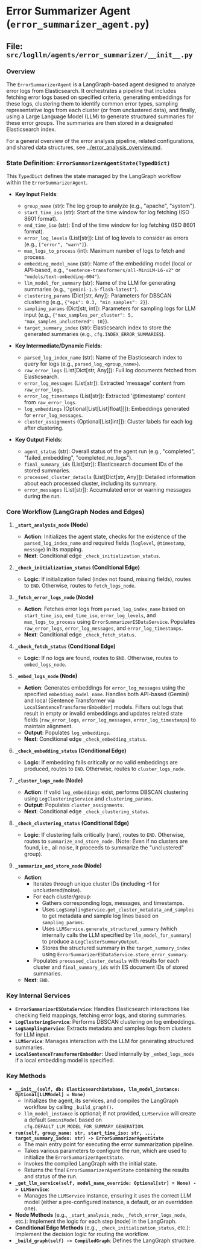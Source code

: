 # Error Summarizer Agent (`error_summarizer_agent.py`)

## File: `src/logllm/agents/error_summarizer/__init__.py`

### Overview

The `ErrorSummarizerAgent` is a LangGraph-based agent designed to analyze error logs from Elasticsearch. It orchestrates a pipeline that includes fetching error logs based on specified criteria, generating embeddings for these logs, clustering them to identify common error types, sampling representative logs from each cluster (or from unclustered data), and finally, using a Large Language Model (LLM) to generate structured summaries for these error groups. The summaries are then stored in a designated Elasticsearch index.

For a general overview of the error analysis pipeline, related configurations, and shared data structures, see [../error_analysis_overview.md](../error_analysis_overview.md).

### State Definition: `ErrorSummarizerAgentState(TypedDict)`

This `TypedDict` defines the state managed by the LangGraph workflow within the `ErrorSummarizerAgent`.

- **Key Input Fields**:

  - `group_name` (str): The log group to analyze (e.g., "apache", "system").
  - `start_time_iso` (str): Start of the time window for log fetching (ISO 8601 format).
  - `end_time_iso` (str): End of the time window for log fetching (ISO 8601 format).
  - `error_log_levels` (List[str]): List of log levels to consider as errors (e.g., `["error", "warn"]`).
  - `max_logs_to_process` (int): Maximum number of logs to fetch and process.
  - `embedding_model_name` (str): Name of the embedding model (local or API-based, e.g., `"sentence-transformers/all-MiniLM-L6-v2"` or `"models/text-embedding-004"`).
  - `llm_model_for_summary` (str): Name of the LLM for generating summaries (e.g., `"gemini-1.5-flash-latest"`).
  - `clustering_params` (Dict[str, Any]): Parameters for DBSCAN clustering (e.g., `{"eps": 0.3, "min_samples": 2}`).
  - `sampling_params` (Dict[str, int]): Parameters for sampling logs for LLM input (e.g., `{"max_samples_per_cluster": 5, "max_samples_unclustered": 10}`).
  - `target_summary_index` (str): Elasticsearch index to store the generated summaries (e.g., `cfg.INDEX_ERROR_SUMMARIES`).

- **Key Intermediate/Dynamic Fields**:

  - `parsed_log_index_name` (str): Name of the Elasticsearch index to query for logs (e.g., `parsed_log_<group_name>`).
  - `raw_error_logs` (List[Dict[str, Any]]): Full log documents fetched from Elasticsearch.
  - `error_log_messages` (List[str]): Extracted 'message' content from `raw_error_logs`.
  - `error_log_timestamps` (List[str]): Extracted '@timestamp' content from `raw_error_logs`.
  - `log_embeddings` (Optional[List[List[float]]]): Embeddings generated for `error_log_messages`.
  - `cluster_assignments` (Optional[List[int]]): Cluster labels for each log after clustering.

- **Key Output Fields**:
  - `agent_status` (str): Overall status of the agent run (e.g., "completed", "failed_embedding", "completed_no_logs").
  - `final_summary_ids` (List[str]): Elasticsearch document IDs of the stored summaries.
  - `processed_cluster_details` (List[Dict[str, Any]]): Detailed information about each processed cluster, including its summary.
  - `error_messages` (List[str]): Accumulated error or warning messages during the run.

### Core Workflow (LangGraph Nodes and Edges)

1.  **`_start_analysis_node` (Node)**

    - **Action**: Initializes the agent state, checks for the existence of the `parsed_log_index_name` and required fields (`loglevel`, `@timestamp`, `message`) in its mapping.
    - **Next**: Conditional edge `_check_initialization_status`.

2.  **`_check_initialization_status` (Conditional Edge)**

    - **Logic**: If initialization failed (index not found, missing fields), routes to `END`. Otherwise, routes to `fetch_logs_node`.

3.  **`_fetch_error_logs_node` (Node)**

    - **Action**: Fetches error logs from `parsed_log_index_name` based on `start_time_iso`, `end_time_iso`, `error_log_levels`, and `max_logs_to_process` using `ErrorSummarizerESDataService`. Populates `raw_error_logs`, `error_log_messages`, and `error_log_timestamps`.
    - **Next**: Conditional edge `_check_fetch_status`.

4.  **`_check_fetch_status` (Conditional Edge)**

    - **Logic**: If no logs are found, routes to `END`. Otherwise, routes to `embed_logs_node`.

5.  **`_embed_logs_node` (Node)**

    - **Action**: Generates embeddings for `error_log_messages` using the specified `embedding_model_name`. Handles both API-based (Gemini) and local (Sentence Transformer via `LocalSentenceTransformerEmbedder`) models. Filters out logs that result in empty or invalid embeddings and updates related state fields (`raw_error_logs`, `error_log_messages`, `error_log_timestamps`) to maintain alignment.
    - **Output**: Populates `log_embeddings`.
    - **Next**: Conditional edge `_check_embedding_status`.

6.  **`_check_embedding_status` (Conditional Edge)**

    - **Logic**: If embedding fails critically or no valid embeddings are produced, routes to `END`. Otherwise, routes to `cluster_logs_node`.

7.  **`_cluster_logs_node` (Node)**

    - **Action**: If valid `log_embeddings` exist, performs DBSCAN clustering using `LogClusteringService` and `clustering_params`.
    - **Output**: Populates `cluster_assignments`.
    - **Next**: Conditional edge `_check_clustering_status`.

8.  **`_check_clustering_status` (Conditional Edge)**

    - **Logic**: If clustering fails critically (rare), routes to `END`. Otherwise, routes to `summarize_and_store_node`. (Note: Even if no clusters are found, i.e., all noise, it proceeds to summarize the "unclustered" group).

9.  **`_summarize_and_store_node` (Node)**
    - **Action**:
      - Iterates through unique cluster IDs (including -1 for unclustered/noise).
      - For each cluster/group:
        - Gathers corresponding logs, messages, and timestamps.
        - Uses `LogSamplingService.get_cluster_metadata_and_samples` to get metadata and sample log lines based on `sampling_params`.
        - Uses `LLMService.generate_structured_summary` (which internally calls the LLM specified by `llm_model_for_summary`) to produce a `LogClusterSummaryOutput`.
        - Stores the structured summary in the `target_summary_index` using `ErrorSummarizerESDataService.store_error_summary`.
      - Populates `processed_cluster_details` with results for each cluster and `final_summary_ids` with ES document IDs of stored summaries.
    - **Next**: `END`.

### Key Internal Services

- **`ErrorSummarizerESDataService`**: Handles Elasticsearch interactions like checking field mappings, fetching error logs, and storing summaries.
- **`LogClusteringService`**: Performs DBSCAN clustering on log embeddings.
- **`LogSamplingService`**: Extracts metadata and samples logs from clusters for LLM input.
- **`LLMService`**: Manages interaction with the LLM for generating structured summaries.
- **`LocalSentenceTransformerEmbedder`**: Used internally by `_embed_logs_node` if a local embedding model is specified.

### Key Methods

- **`__init__(self, db: ElasticsearchDatabase, llm_model_instance: Optional[LLMModel] = None)`**
  - Initializes the agent, its services, and compiles the LangGraph workflow by calling `_build_graph()`.
  - `llm_model_instance` is optional; if not provided, `LLMService` will create a default `GeminiModel` based on `cfg.DEFAULT_LLM_MODEL_FOR_SUMMARY_GENERATION`.
- **`run(self, group_name: str, start_time_iso: str, ..., target_summary_index: str) -> ErrorSummarizerAgentState`**
  - The main entry point for executing the error summarization pipeline.
  - Takes various parameters to configure the run, which are used to initialize the `ErrorSummarizerAgentState`.
  - Invokes the compiled LangGraph with the initial state.
  - Returns the final `ErrorSummarizerAgentState` containing the results and status of the run.
- **`_get_llm_service(self, model_name_override: Optional[str] = None) -> LLMService`**:
  - Manages the `LLMService` instance, ensuring it uses the correct LLM model (either a pre-configured instance, a default, or an overridden one).
- **Node Methods** (e.g., `_start_analysis_node`, `_fetch_error_logs_node`, etc.): Implement the logic for each step (node) in the LangGraph.
- **Conditional Edge Methods** (e.g., `_check_initialization_status`, etc.): Implement the decision logic for routing the workflow.
- **`_build_graph(self) -> CompiledGraph`**: Defines the LangGraph structure.
